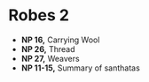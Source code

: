 # Robes 2

-   **NP 16,** Carrying Wool
-   **NP 26,** Thread
-   **NP 27,** Weavers
-   **NP 11-15,** Summary of santhatas

